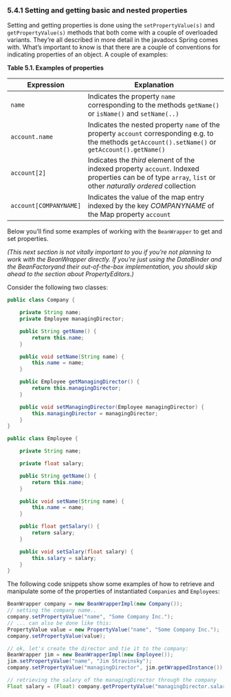 ### 5.4.1 Setting and getting basic and nested properties

Setting and getting properties is done using the `setPropertyValue(s)` and `getPropertyValue(s)` methods that both come with a couple of overloaded variants. They’re all described in more detail in the javadocs Spring comes with. What’s important to know is that there are a couple of conventions for indicating properties of an object. A couple of examples:

**Table 5.1. Examples of properties**

| Expression             | Explanation                              |
| ---------------------- | ---------------------------------------- |
| `name`                 | Indicates the property `name` corresponding to the methods `getName()` or `isName()` and `setName(..)` |
| `account.name`         | Indicates the nested property `name` of the property `account` corresponding e.g. to the methods `getAccount().setName()` or `getAccount().getName()` |
| `account[2]`           | Indicates the *third* element of the indexed property `account`. Indexed properties can be of type `array`, `list` or other *naturally ordered* collection |
| `account[COMPANYNAME]` | Indicates the value of the map entry indexed by the key *COMPANYNAME* of the Map property `account` |

Below you’ll find some examples of working with the `BeanWrapper` to get and set properties.

*(This next section is not vitally important to you if you’re not planning to work with the BeanWrapper directly. If you’re just using the DataBinder and the BeanFactoryand their out-of-the-box implementation, you should skip ahead to the section about PropertyEditors.)*

Consider the following two classes:

```java
public class Company {

	private String name;
	private Employee managingDirector;

	public String getName() {
		return this.name;
	}

	public void setName(String name) {
		this.name = name;
	}

	public Employee getManagingDirector() {
		return this.managingDirector;
	}

	public void setManagingDirector(Employee managingDirector) {
		this.managingDirector = managingDirector;
	}
}
```

```java
public class Employee {

	private String name;

	private float salary;

	public String getName() {
		return this.name;
	}

	public void setName(String name) {
		this.name = name;
	}

	public float getSalary() {
		return salary;
	}

	public void setSalary(float salary) {
		this.salary = salary;
	}
}
```

The following code snippets show some examples of how to retrieve and manipulate some of the properties of instantiated `Companies` and `Employees`:

```java
BeanWrapper company = new BeanWrapperImpl(new Company());
// setting the company name..
company.setPropertyValue("name", "Some Company Inc.");
// ... can also be done like this:
PropertyValue value = new PropertyValue("name", "Some Company Inc.");
company.setPropertyValue(value);

// ok, let's create the director and tie it to the company:
BeanWrapper jim = new BeanWrapperImpl(new Employee());
jim.setPropertyValue("name", "Jim Stravinsky");
company.setPropertyValue("managingDirector", jim.getWrappedInstance());

// retrieving the salary of the managingDirector through the company
Float salary = (Float) company.getPropertyValue("managingDirector.salary");
```

